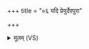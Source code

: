 +++
title = "०६ यदि प्रेयुर्देवपुरा"

+++
<details><summary>मूलम् (VS)</summary>

यदि॑ प्रे॒युर्दे॑वपु॒रा ब्रह्म॒ वर्मा॑णि चक्रि॒रे।  
त॑नू॒पानं॑ परि॒पाणं॑ कृण्वा॒ना यदु॑पोचि॒रे सर्वं॒ तद॑र॒सं कृ॑धि ॥
</details>